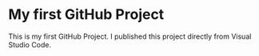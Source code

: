 # My first GitHub Project
This is my first GitHub Project. I published this project directly from Visual Studio Code.
